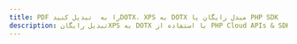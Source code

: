 ---title: PDF را به  تبدیل کنیدDOTX، XPS به DOTX مبدل رایگان یا PHP SDKdescription: تبدیل رایگانXPS به DOTX با استفاده از PHP Cloud APIs & SDK همچنین اسناد PDF را در Cloud ایجاد، ویرایش و رندر کنید.---